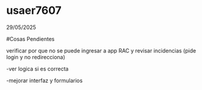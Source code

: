 # usaer7607

29/05/2025

#Cosas Pendientes

verificar por que no se puede ingresar a app RAC
y revisar incidencias (pide login y no redirecciona)

-ver logica si es correcta

-mejorar interfaz y formularios